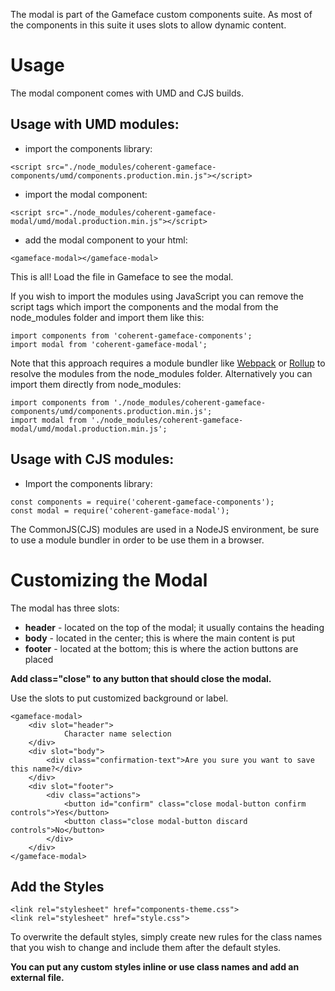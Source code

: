 <!--Copyright (c) Coherent Labs AD. All rights reserved. -->
The modal is part of the Gameface custom components suite. As most of the components in this suite it uses slots to allow dynamic content.


Usage
===================
The modal component comes with UMD and CJS builds.

## Usage with UMD modules:

* import the components library:

~~~~{.html}
<script src="./node_modules/coherent-gameface-components/umd/components.production.min.js"></script>
~~~~

* import the modal component:

~~~~{.html}
<script src="./node_modules/coherent-gameface-modal/umd/modal.production.min.js"></script>
~~~~

* add the modal component to your html:

~~~~{.html}
<gameface-modal></gameface-modal>
~~~~

This is all! Load the file in Gameface to see the modal.

If you wish to import the modules using JavaScript you can remove the script tags
which import the components and the modal from the node_modules folder and import them like this:

~~~~~{.js}
import components from 'coherent-gameface-components';
import modal from 'coherent-gameface-modal';
~~~~~

Note that this approach requires a module bundler like [Webpack](https://webpack.js.org/) or [Rollup](https://rollupjs.org/guide/en/) to resolve the
modules from the node_modules folder. Alternatively you can import them directly from node_modules:

~~~~{.js}
import components from './node_modules/coherent-gameface-components/umd/components.production.min.js';
import modal from './node_modules/coherent-gameface-modal/umd/modal.production.min.js';
~~~~

## Usage with CJS modules:

* Import the components library:

~~~~{.js}
const components = require('coherent-gameface-components');
const modal = require('coherent-gameface-modal');
~~~~

The CommonJS(CJS) modules are used in a NodeJS environment, be sure to use a module
bundler in order to be use them in a browser.


Customizing the Modal
=========================

The modal has three slots:
- **header** - located on the top of the modal; it usually contains the heading
- **body** - located in the center; this is where the main content is put
- **footer** - located at the bottom; this is where the action buttons are placed

**Add class="close" to any button that should close the modal.**

Use the slots to put customized background or label.

~~~~{.html}
<gameface-modal>
    <div slot="header">
            Character name selection
    </div>
    <div slot="body">
        <div class="confirmation-text">Are you sure you want to save this name?</div>
    </div>
    <div slot="footer">
        <div class="actions">
            <button id="confirm" class="close modal-button confirm controls">Yes</button>
            <button class="close modal-button discard controls">No</button>
        </div>
    </div>
</gameface-modal>
~~~~

## Add the Styles

~~~~{.css}
<link rel="stylesheet" href="components-theme.css">
<link rel="stylesheet" href="style.css">
~~~~

To overwrite the default styles, simply create new rules for the class names that
you wish to change and include them after the default styles.

**You can put any custom styles inline or use class names and add an external file.** 